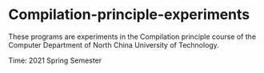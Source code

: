 # Compilation-principle-experiments
These programs are experiments in the Compilation principle course of the Computer Department of North China University of Technology.

Time: 2021 Spring Semester
